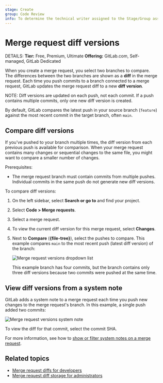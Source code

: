 ```yaml
---
stage: Create
group: Code Review
info: To determine the technical writer assigned to the Stage/Group associated with this page, see https://handbook.gitlab.com/handbook/product/ux/technical-writing/#assignments
---
```


# Merge request diff versions

DETAILS:
**Tier:** Free, Premium, Ultimate
**Offering:** GitLab.com, Self-managed, GitLab Dedicated

When you create a merge request, you select two branches to compare. The differences
between the two branches are shown as a **diff** in the merge request. Each time
you push commits to a branch connected to a merge request, GitLab updates the
merge request diff to a new **diff version**.

NOTE:
Diff versions are updated on each push, not each commit. If a push contains multiple
commits, only one new diff version is created.

By default, GitLab compares the latest push in your source branch (`feature`)
against the most recent commit in the target branch, often `main`.

## Compare diff versions

If you've pushed to your branch multiple times, the diff version from each previous push
is available for comparison. When your merge request contains many changes or
sequential changes to the same file, you might want to compare a smaller number of changes.

Prerequisites:

- The merge request branch must contain commits from multiple pushes. Individual commits
  in the same push do not generate new diff versions.

To compare diff versions:

1. On the left sidebar, select **Search or go to** and find your project.
1. Select **Code > Merge requests**.
1. Select a merge request.
1. To view the current diff version for this merge request, select **Changes**.
1. Next to **Compare** (**{file-tree}**), select the pushes to compare. This example
   compares `main` to the most recent push (latest diff version) of the branch:

   ![Merge request versions dropdown list](img/versions_dropdown_v16_6.png)

   This example branch has four commits, but the branch contains only three diff versions
   because two commits were pushed at the same time.

## View diff versions from a system note

GitLab adds a system note to a merge request each time you push new changes to
the merge request's branch. In this example, a single push added two commits:

![Merge request versions system note](img/versions_system_note_v16_6.png)

To view the diff for that commit, select the commit SHA.

For more information, see how to [show or filter system notes on a merge request](../system_notes.md#on-a-merge-request).

## Related topics

- [Merge request diffs for developers](../../../development/merge_request_concepts/diffs/index.md)
- [Merge request diff storage for administrators](../../../administration/merge_request_diffs.md)

<!-- ## Troubleshooting

Include any troubleshooting steps that you can foresee. If you know beforehand what issues
one might have when setting this up, or when something is changed, or on upgrading, it's
important to describe those, too. Think of things that might go wrong and include them here.
This is important to minimize requests for support, and to avoid doc comments with
questions that you know someone might ask.

Each scenario can be a third-level heading, for example `### Getting error message X`.
If you have none to add when creating a doc, leave this section in place
but commented out to help encourage others to add to it in the future. -->
